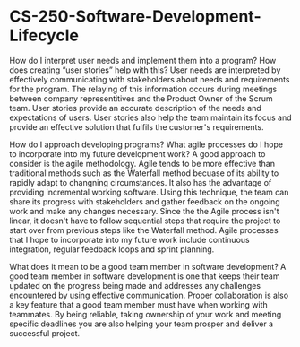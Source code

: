 # CS-250-Software-Development-Lifecycle
How do I interpret user needs and implement them into a program? How does creating “user stories” help with this?
User needs are interpreted by effectively communicating with stakeholders about needs and requirements for the program. The relaying of this information occurs during meetings between company representitives and the Product Owner of the Scrum team. User stories provide an accurate description of the needs and expectations of users. User stories also help the team maintain its focus and provide an effective solution that fulfils the customer's requirements.

How do I approach developing programs? What agile processes do I hope to incorporate into my future development work?
A good approach to consider is the agile methodology. Agile tends to be more effective than traditional methods such as the Waterfall method becuase of its ability to rapidly adapt to changning circumstances. It also has the advantage of providing incremental working software. Using this technique, the team can share its progress with stakeholders and gather feedback on the ongoing work and make any changes necessary. Since the the Agile process isn't linear, it doesn't have to follow sequential steps that require the project to start over from previous steps like the Waterfall method. Agile processes that I hope to incorporate into my future work include continuous integration, regular feedback loops and sprint planning.

What does it mean to be a good team member in software development?
A good team member in software development is one that keeps their team updated on the progress being made and addresses any challenges encountered by using effective communication. Proper collaboration is also a key feature that a good team member must have when working with teammates. By being reliable, taking ownership of your work and meeting specific deadlines you are also helping your team prosper and deliver a successful project.

